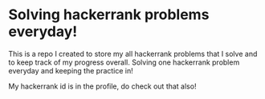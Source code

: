 # Solving hackerrank problems everyday!

This is a repo I created to store my all hackerrank problems that I solve and to keep track of my progress overall.
Solving one hackerrank problem everyday and keeping the practice in!

My hackerrank id is in the profile, do check out that also!